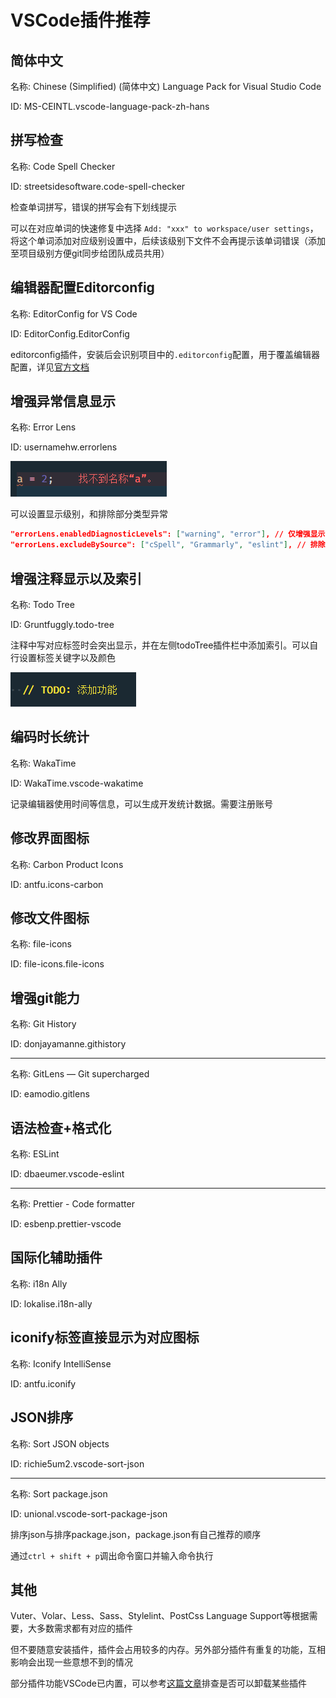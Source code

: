# VSCode插件推荐

## 简体中文

名称: Chinese (Simplified) (简体中文) Language Pack for Visual Studio Code

ID: MS-CEINTL.vscode-language-pack-zh-hans

## 拼写检查

名称: Code Spell Checker

ID: streetsidesoftware.code-spell-checker

检查单词拼写，错误的拼写会有下划线提示

可以在对应单词的快速修复中选择 `Add: "xxx" to workspace/user settings`，将这个单词添加对应级别设置中，后续该级别下文件不会再提示该单词错误（添加至项目级别方便git同步给团队成员共用）

## 编辑器配置Editorconfig

名称: EditorConfig for VS Code

ID: EditorConfig.EditorConfig

editorconfig插件，安装后会识别项目中的`.editorconfig`配置，用于覆盖编辑器配置，详见[官方文档](https://editorconfig.org/)

## 增强异常信息显示

名称: Error Lens

ID: usernamehw.errorlens

![errorlens效果](../../images/工具系列/VSCode插件推荐-1.png)

可以设置显示级别，和排除部分类型异常

```JSON
"errorLens.enabledDiagnosticLevels": ["warning", "error"], // 仅增强显示警告和错误
"errorLens.excludeBySource": ["cSpell", "Grammarly", "eslint"], // 排除拼写、语法异常
```

## 增强注释显示以及索引

名称: Todo Tree

ID: Gruntfuggly.todo-tree

注释中写对应标签时会突出显示，并在左侧todoTree插件栏中添加索引。可以自行设置标签关键字以及颜色

![todo-tree效果](../../images/工具系列/VSCode插件推荐-2.png)



## 编码时长统计

名称: WakaTime

ID: WakaTime.vscode-wakatime

记录编辑器使用时间等信息，可以生成开发统计数据。需要注册账号

## 修改界面图标

名称: Carbon Product Icons

ID: antfu.icons-carbon

## 修改文件图标

名称: file-icons

ID: file-icons.file-icons

## 增强git能力

名称: Git History

ID: donjayamanne.githistory

<hr />

名称: GitLens — Git supercharged

ID: eamodio.gitlens

## 语法检查+格式化

名称: ESLint

ID: dbaeumer.vscode-eslint

<hr />

名称: Prettier - Code formatter

ID: esbenp.prettier-vscode

## 国际化辅助插件

名称: i18n Ally

ID: lokalise.i18n-ally

## iconify标签直接显示为对应图标

名称: Iconify IntelliSense

ID: antfu.iconify

## JSON排序

名称: Sort JSON objects

ID: richie5um2.vscode-sort-json

<hr />

名称: Sort package.json

ID: unional.vscode-sort-package-json

排序json与排序package.json，package.json有自己推荐的顺序

通过`ctrl + shift + p`调出命令窗口并输入命令执行

## 其他

Vuter、Volar、Less、Sass、Stylelint、PostCss Language Support等根据需要，大多数需求都有对应的插件

但不要随意安装插件，插件会占用较多的内存。另外部分插件有重复的功能，互相影响会出现一些意想不到的情况

部分插件功能VSCode已内置，可以参考[这篇文章](https://juejin.cn/post/6844904115798016008)排查是否可以卸载某些插件

